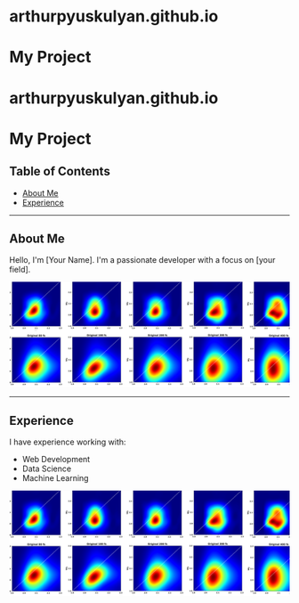 # arthurpyuskulyan.github.io
# My Project
# arthurpyuskulyan.github.io
# My Project

## Table of Contents
- [About Me](#about-me)
- [Experience](#experience)

---

## About Me
Hello, I'm [Your Name]. I'm a passionate developer with a focus on [your field].

![About Me Image](22.png)

---

## Experience
I have experience working with:
- Web Development
- Data Science
- Machine Learning

![Experience Image](22.png)
